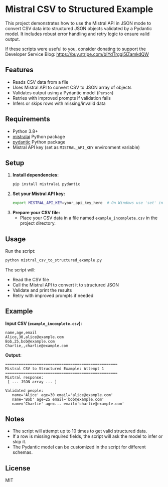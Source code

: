 # Mistral CSV to Structured Example

This project demonstrates how to use the Mistral API in JSON mode to convert CSV data into structured JSON objects validated by a Pydantic model. It includes robust error handling and retry logic to ensure valid output.

If these scripts were useful to you, consider donating to support the Developer Service Blog: https://buy.stripe.com/bIYdTrggi5lZamkdQW

## Features

- Reads CSV data from a file
- Uses Mistral API to convert CSV to JSON array of objects
- Validates output using a Pydantic model (`Person`)
- Retries with improved prompts if validation fails
- Infers or skips rows with missing/invalid data

## Requirements

- Python 3.8+
- [mistralai](https://pypi.org/project/mistralai/) Python package
- [pydantic](https://pypi.org/project/pydantic/) Python package
- Mistral API key (set as `MISTRAL_API_KEY` environment variable)

## Setup

1. **Install dependencies:**
   ```bash
   pip install mistralai pydantic
   ```
2. **Set your Mistral API key:**
   ```bash
   export MISTRAL_API_KEY=your_api_key_here  # On Windows use 'set' instead of 'export'
   ```
3. **Prepare your CSV file:**
   - Place your CSV data in a file named `example_incomplete.csv` in the project directory.

## Usage

Run the script:

```bash
python mistral_csv_to_structured_example.py
```

The script will:

- Read the CSV file
- Call the Mistral API to convert it to structured JSON
- Validate and print the results
- Retry with improved prompts if needed

## Example

**Input CSV (`example_incomplete.csv`):**

```
name,age,email
Alice,30,alice@example.com
Bob,25,bob@example.com
Charlie,,charlie@example.com
```

**Output:**

```
==================================================
Mistral CSV to Structured Example: Attempt 1
==================================================
Mistral response:
 [ ... JSON array ... ]

Validated people:
   name='Alice' age=30 email='alice@example.com'
   name='Bob' age=25 email='bob@example.com'
   name='Charlie' age=... email='charlie@example.com'
```

## Notes

- The script will attempt up to 10 times to get valid structured data.
- If a row is missing required fields, the script will ask the model to infer or skip it.
- The Pydantic model can be customized in the script for different schemas.

## License

MIT
